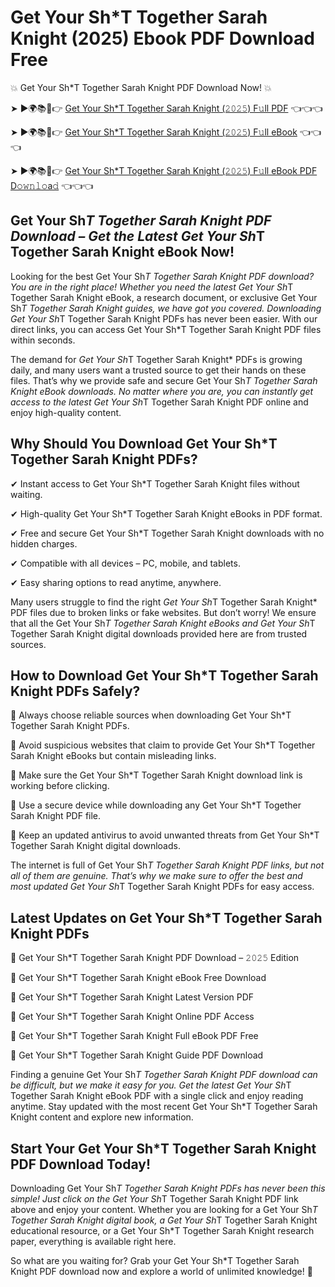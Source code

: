 # Get Your Sh*T Together Sarah Knight (2025) Ebook PDF Download Free

💥 Get Your Sh*T Together Sarah Knight PDF Download Now! 💥

➤ ►🌍📚📱👉 [Get Your Sh*T Together Sarah Knight (𝟸𝟶𝟸𝟻) F𝚞ll PDF](https://getpdf.xyz/get-your-sh*t-together-sarah-knight) 👈👈👈


➤ ►🌍📚📱👉 [Get Your Sh*T Together Sarah Knight (𝟸𝟶𝟸𝟻) F𝚞ll eBook](https://getpdf.xyz/get-your-sh*t-together-sarah-knight) 👈👈👈


➤ ►🌍📚📱👉 [Get Your Sh*T Together Sarah Knight (𝟸𝟶𝟸𝟻) F𝚞ll eBook PDF D𝚘𝚠𝚗𝚕𝚘a𝚍](https://getpdf.xyz/get-your-sh*t-together-sarah-knight) 👈👈👈


## Get Your Sh*T Together Sarah Knight PDF Download – Get the Latest Get Your Sh*T Together Sarah Knight eBook Now!

Looking for the best Get Your Sh*T Together Sarah Knight PDF download? You are in the right place! Whether you need the latest Get Your Sh*T Together Sarah Knight eBook, a research document, or exclusive Get Your Sh*T Together Sarah Knight guides, we have got you covered. Downloading Get Your Sh*T Together Sarah Knight PDFs has never been easier. With our direct links, you can access Get Your Sh*T Together Sarah Knight PDF files within seconds.

The demand for *Get Your Sh*T Together Sarah Knight* PDFs is growing daily, and many users want a trusted source to get their hands on these files. That’s why we provide safe and secure Get Your Sh*T Together Sarah Knight eBook downloads. No matter where you are, you can instantly get access to the latest Get Your Sh*T Together Sarah Knight PDF online and enjoy high-quality content.

## Why Should You Download Get Your Sh*T Together Sarah Knight PDFs?

✔ Instant access to Get Your Sh*T Together Sarah Knight files without waiting.

✔ High-quality Get Your Sh*T Together Sarah Knight eBooks in PDF format.

✔ Free and secure Get Your Sh*T Together Sarah Knight downloads with no hidden charges.

✔ Compatible with all devices – PC, mobile, and tablets.

✔ Easy sharing options to read anytime, anywhere.

Many users struggle to find the right *Get Your Sh*T Together Sarah Knight* PDF files due to broken links or fake websites. But don’t worry! We ensure that all the Get Your Sh*T Together Sarah Knight eBooks and Get Your Sh*T Together Sarah Knight digital downloads provided here are from trusted sources.

## How to Download Get Your Sh*T Together Sarah Knight PDFs Safely?

📌 Always choose reliable sources when downloading Get Your Sh*T Together Sarah Knight PDFs.

📌 Avoid suspicious websites that claim to provide Get Your Sh*T Together Sarah Knight eBooks but contain misleading links.

📌 Make sure the Get Your Sh*T Together Sarah Knight download link is working before clicking.

📌 Use a secure device while downloading any Get Your Sh*T Together Sarah Knight PDF file.

📌 Keep an updated antivirus to avoid unwanted threats from Get Your Sh*T Together Sarah Knight digital downloads.

The internet is full of Get Your Sh*T Together Sarah Knight PDF links, but not all of them are genuine. That’s why we make sure to offer the best and most updated Get Your Sh*T Together Sarah Knight PDFs for easy access.

## Latest Updates on Get Your Sh*T Together Sarah Knight PDFs

🔹 Get Your Sh*T Together Sarah Knight PDF Download – 𝟸𝟶𝟸𝟻 Edition

🔹 Get Your Sh*T Together Sarah Knight eBook Free Download

🔹 Get Your Sh*T Together Sarah Knight Latest Version PDF

🔹 Get Your Sh*T Together Sarah Knight Online PDF Access

🔹 Get Your Sh*T Together Sarah Knight Full eBook PDF Free

🔹 Get Your Sh*T Together Sarah Knight Guide PDF Download

Finding a genuine Get Your Sh*T Together Sarah Knight PDF download can be difficult, but we make it easy for you. Get the latest Get Your Sh*T Together Sarah Knight eBook PDF with a single click and enjoy reading anytime. Stay updated with the most recent Get Your Sh*T Together Sarah Knight content and explore new information.

## Start Your Get Your Sh*T Together Sarah Knight PDF Download Today!

Downloading Get Your Sh*T Together Sarah Knight PDFs has never been this simple! Just click on the Get Your Sh*T Together Sarah Knight PDF link above and enjoy your content. Whether you are looking for a Get Your Sh*T Together Sarah Knight digital book, a Get Your Sh*T Together Sarah Knight educational resource, or a Get Your Sh*T Together Sarah Knight research paper, everything is available right here.

So what are you waiting for? Grab your Get Your Sh*T Together Sarah Knight PDF download now and explore a world of unlimited knowledge! 🚀